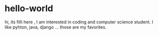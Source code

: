 # hello-world

hi, its filli here , I am interested in coding and computer science student. I like pyhton, java, django ...
those are my favorites.
